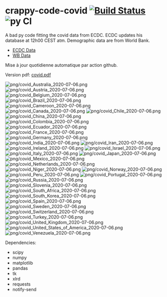 # crappy-code-covid [![Build Status](https://cloud.drone.io/api/badges/a-lemonnier/crappy-code-covid/status.svg)](https://cloud.drone.io/a-lemonnier/crappy-code-covid) ![py CI](https://github.com/a-lemonnier/crappy-code-covid/workflows/py%20CI/badge.svg)
 
A bad py code fitting the covid data from ECDC. ECDC updates his database at 12h00 CEST atm. Demographic data are from World Bank.
 
- [ECDC Data](https://www.ecdc.europa.eu/en/publications-data/download-todays-data-geographic-distribution-covid-19-cases-worldwide)
- [WB Data](https://data.worldbank.org/indicator/sp.pop.totl)
 
 
Mise à jour quotidienne automatique par action github.
 
Version pdf: [covid.pdf](https://github.com/a-lemonnier/crappy-code-covid/raw/master/covid.pdf)
 
![png/covid_Australia_2020-07-06.png](png/covid_Australia_2020-07-06.png)
![png/covid_Austria_2020-07-06.png](png/covid_Austria_2020-07-06.png)
![png/covid_Belgium_2020-07-06.png](png/covid_Belgium_2020-07-06.png)
![png/covid_Brazil_2020-07-06.png](png/covid_Brazil_2020-07-06.png)
![png/covid_Cameroon_2020-07-06.png](png/covid_Cameroon_2020-07-06.png)
![png/covid_Canada_2020-07-06.png](png/covid_Canada_2020-07-06.png)
![png/covid_Chile_2020-07-06.png](png/covid_Chile_2020-07-06.png)
![png/covid_China_2020-07-06.png](png/covid_China_2020-07-06.png)
![png/covid_Colombia_2020-07-06.png](png/covid_Colombia_2020-07-06.png)
![png/covid_Ecuador_2020-07-06.png](png/covid_Ecuador_2020-07-06.png)
![png/covid_France_2020-07-06.png](png/covid_France_2020-07-06.png)
![png/covid_Germany_2020-07-06.png](png/covid_Germany_2020-07-06.png)
![png/covid_India_2020-07-06.png](png/covid_India_2020-07-06.png)
![png/covid_Iran_2020-07-06.png](png/covid_Iran_2020-07-06.png)
![png/covid_Ireland_2020-07-06.png](png/covid_Ireland_2020-07-06.png)
![png/covid_Israel_2020-07-06.png](png/covid_Israel_2020-07-06.png)
![png/covid_Italy_2020-07-06.png](png/covid_Italy_2020-07-06.png)
![png/covid_Japan_2020-07-06.png](png/covid_Japan_2020-07-06.png)
![png/covid_Mexico_2020-07-06.png](png/covid_Mexico_2020-07-06.png)
![png/covid_Netherlands_2020-07-06.png](png/covid_Netherlands_2020-07-06.png)
![png/covid_Niger_2020-07-06.png](png/covid_Niger_2020-07-06.png)
![png/covid_Norway_2020-07-06.png](png/covid_Norway_2020-07-06.png)
![png/covid_Peru_2020-07-06.png](png/covid_Peru_2020-07-06.png)
![png/covid_Portugal_2020-07-06.png](png/covid_Portugal_2020-07-06.png)
![png/covid_Russia_2020-07-06.png](png/covid_Russia_2020-07-06.png)
![png/covid_Slovenia_2020-07-06.png](png/covid_Slovenia_2020-07-06.png)
![png/covid_South_Africa_2020-07-06.png](png/covid_South_Africa_2020-07-06.png)
![png/covid_South_Korea_2020-07-06.png](png/covid_South_Korea_2020-07-06.png)
![png/covid_Spain_2020-07-06.png](png/covid_Spain_2020-07-06.png)
![png/covid_Sweden_2020-07-06.png](png/covid_Sweden_2020-07-06.png)
![png/covid_Switzerland_2020-07-06.png](png/covid_Switzerland_2020-07-06.png)
![png/covid_Turkey_2020-07-06.png](png/covid_Turkey_2020-07-06.png)
![png/covid_United_Kingdom_2020-07-06.png](png/covid_United_Kingdom_2020-07-06.png)
![png/covid_United_States_of_America_2020-07-06.png](png/covid_United_States_of_America_2020-07-06.png)
![png/covid_Venezuela_2020-07-06.png](png/covid_Venezuela_2020-07-06.png)
 
Dependencies:
- scipy
- numpy
- matplotlib
- pandas
- tk
- xlrd
- requests
- notify-send
